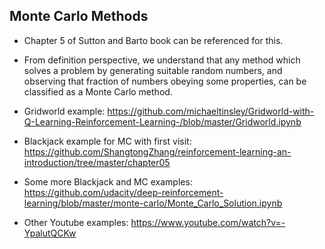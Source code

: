## Monte Carlo Methods

- Chapter 5 of Sutton and Barto book can be referenced for this.
- From definition perspective, we understand that any method which solves a problem by generating suitable random numbers, and observing that fraction of numbers obeying some properties, can be classified as a Monte Carlo method.

- Gridworld example: https://github.com/michaeltinsley/Gridworld-with-Q-Learning-Reinforcement-Learning-/blob/master/Gridworld.ipynb

- Blackjack example for MC with first visit: https://github.com/ShangtongZhang/reinforcement-learning-an-introduction/tree/master/chapter05
- Some more Blackjack and MC examples: https://github.com/udacity/deep-reinforcement-learning/blob/master/monte-carlo/Monte_Carlo_Solution.ipynb

- Other Youtube examples: https://www.youtube.com/watch?v=-YpalutQCKw
